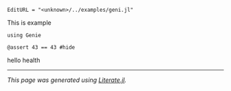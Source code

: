 ```@meta
EditURL = "<unknown>/../examples/geni.jl"
```

This is example

````@example geni
using Genie

@assert 43 == 43 #hide
````

hello health

---

*This page was generated using [Literate.jl](https://github.com/fredrikekre/Literate.jl).*


